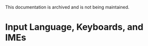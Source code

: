 This documentation is archived and is not being maintained.

# Input Language, Keyboards, and IMEs


